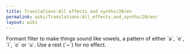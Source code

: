 ```yaml
---
title: Translations:All effects and synths/20/en
permalink: wiki/Translations:All_effects_and_synths/20/en/
layout: wiki
---
```


Formant filter to make things sound like vowels, a pattern of either
\`a\`, \`e\`, \`i\`, \`o\` or \`u\`. Use a rest (\`\~\`) for no effect.
